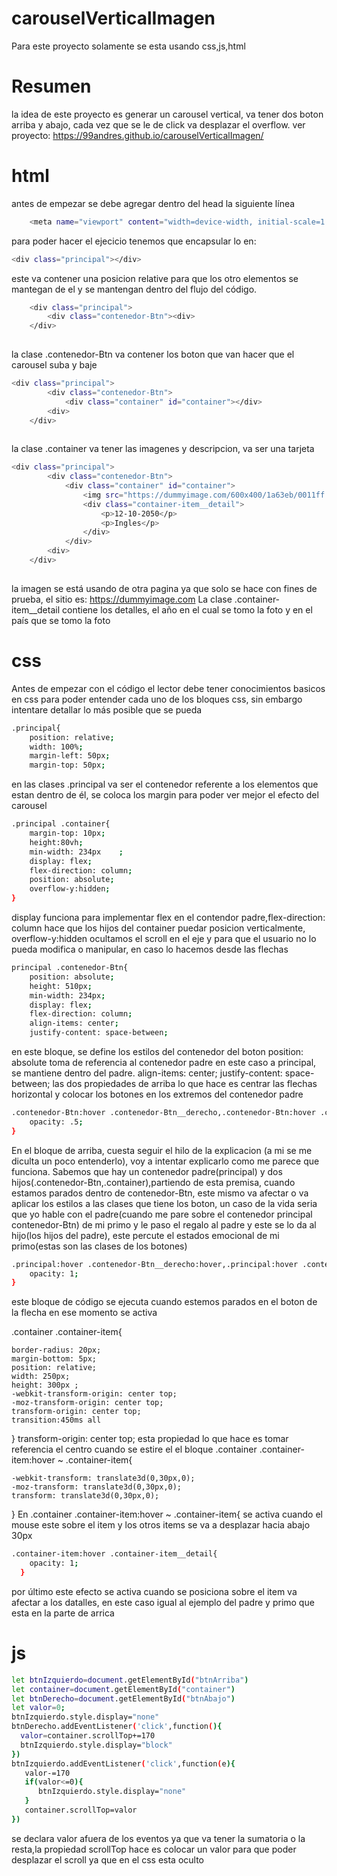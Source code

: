 # carouselVerticalImagen
Para este proyecto solamente se esta usando css,js,html
# Resumen
la idea de este proyecto es generar un carousel vertical, va tener dos boton arriba y abajo, cada vez que se le de click va desplazar el overflow.
ver proyecto:
https://99andres.github.io/carouselVerticalImagen/
# html 
antes de empezar se debe agregar dentro del head 
la siguiente línea
```sh
    <meta name="viewport" content="width=device-width, initial-scale=1.0">
```

para  poder hacer el ejecicio tenemos que encapsular lo en:
```sh
<div class="principal"></div>
```
este va contener una posicion relative para que los otro elementos se mantegan de el y se mantengan dentro del flujo del código.
```sh
    <div class="principal">
        <div class="contenedor-Btn"><div>
    </div>
    
```        
la clase .contenedor-Btn va contener los boton que van hacer que el carousel suba y baje 
```sh
<div class="principal">
        <div class="contenedor-Btn">
            <div class="container" id="container"></div>
        <div>
    </div>
        
```
la clase .container va tener  las imagenes y descripcion, va ser una tarjeta
```sh
<div class="principal">
        <div class="contenedor-Btn">
            <div class="container" id="container">
                <img src="https://dummyimage.com/600x400/1a63eb/0011ff.jpg"> 
                <div class="container-item__detail">
                    <p>12-10-2050</p>
                    <p>Ingles</p>
                </div>
            </div>
        <div>
    </div>
        
```
la imagen se está usando de otra pagina ya que solo se hace con fines de prueba, el sitio es:
https://dummyimage.com
La clase .container-item__detail contiene los detalles, el año en el cual se tomo la foto y en el país que se tomo la foto
# css
Antes de empezar con el código el lector debe tener conocimientos basicos en css para poder entender cada uno de los bloques css, sin embargo intentare detallar lo más posible que se pueda
```sh
.principal{
    position: relative;
    width: 100%;
    margin-left: 50px;
    margin-top: 50px;
```    
en las clases .principal va ser el contenedor referente a los elementos que estan dentro de él, se coloca los margin para poder ver mejor el efecto del carousel

```sh
.principal .container{
    margin-top: 10px;
    height:80vh; 
    min-width: 234px    ;
    display: flex;
    flex-direction: column;
    position: absolute;
    overflow-y:hidden;
}
```
display funciona para implementar flex en el contendor padre,flex-direction: column hace que los hijos del container puedar posicion verticalmente, overflow-y:hidden ocultamos el scroll en el eje y para que el usuario no lo pueda modifica o manipular, en caso lo hacemos desde las flechas 
```sh
principal .contenedor-Btn{
    position: absolute;
    height: 510px;
    min-width: 234px;
    display: flex;
    flex-direction: column;
    align-items: center;
    justify-content: space-between;
```
en este bloque, se define los estilos del contenedor del boton
position: absolute toma de referencia al contenedor padre en este caso a principal, se mantiene dentro del padre.
align-items: center;
justify-content: space-between;
las dos propiedades de arriba lo que hace es centrar las flechas horizontal y colocar los botones en los extremos del contenedor padre
```sh
.contenedor-Btn:hover .contenedor-Btn__derecho,.contenedor-Btn:hover .contenedor-Btn__izquierdo{
    opacity: .5;
}
```
En el bloque de arriba, cuesta seguir el hilo de la explicacion (a mi se me diculta un poco entenderlo), voy a intentar explicarlo como me parece que funciona.
Sabemos que hay un contenedor padre(principal) y dos hijos(.contenedor-Btn,.container),partiendo de esta premisa,
cuando estamos parados dentro de  contenedor-Btn, este mismo va afectar o va aplicar los estilos a las clases que tiene los boton, un  caso de la vida seria que yo hable con el padre(cuando me pare sobre el contenedor principal contenedor-Btn) de mi primo y le paso el regalo al padre y este se lo da al hijo(los hijos del padre), este percute el estados emocional de mi primo(estas son las clases de los botones)
```sh
.principal:hover .contenedor-Btn__derecho:hover,.principal:hover .contenedor-Btn__izquierdo:hover{
    opacity: 1;
}
```
este bloque de código se ejecuta cuando estemos parados en el boton de la flecha en ese momento se activa 

.container .container-item{
    
    border-radius: 20px;
    margin-bottom: 5px;    
    position: relative;
    width: 250px;
    height: 300px ;
    -webkit-transform-origin: center top;
    -moz-transform-origin: center top;
    transform-origin: center top;
    transition:450ms all
}
transform-origin: center top; esta propiedad lo que hace es tomar referencia el centro cuando se estire el el bloque
.container .container-item:hover ~ .container-item{
    
    -webkit-transform: translate3d(0,30px,0);
    -moz-transform: translate3d(0,30px,0);
    transform: translate3d(0,30px,0);
}
En .container .container-item:hover ~ .container-item{
se activa cuando el mouse este sobre el item y los otros items se va a desplazar hacia abajo 30px
```sh
.container-item:hover .container-item__detail{
    opacity: 1;
  }
  ```
  por último este efecto se  activa cuando se posiciona sobre el item va afectar a los datalles, en este caso igual al ejemplo del padre y primo que esta en la parte de arrica  
 # js
 ```sh
 let btnIzquierdo=document.getElementById("btnArriba")
let container=document.getElementById("container")
let btnDerecho=document.getElementById("btnAbajo")
let valor=0;
btnIzquierdo.style.display="none"    
btnDerecho.addEventListener('click',function(){
   valor=container.scrollTop+=170
   btnIzquierdo.style.display="block"
})
btnIzquierdo.addEventListener('click',function(e){ 
    valor-=170
    if(valor<=0){
       btnIzquierdo.style.display="none"
    }
    container.scrollTop=valor
})
```   
se declara valor afuera de los eventos ya que va tener la sumatoria o la resta,la propiedad scrollTop hace es colocar un valor para que poder desplazar el scroll ya que en el css esta oculto 
